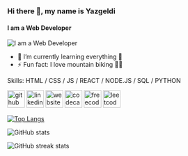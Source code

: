 ### Hi there 👋, my name is Yazgeldi
#### I am a Web Developer
![I am a Web Developer](https://mk0internetcrea180hv.kinstacdn.com/wp-content/uploads/2015/04/banner-web-development.png)

- 🌱 I’m currently learning everything 🤣
- ⚡ Fun fact: I love mountain biking 🚵‍♀

Skills:  HTML / CSS / JS / REACT / NODE.JS / SQL / PYTHON



[<img src='https://cdn.jsdelivr.net/npm/simple-icons@3.0.1/icons/github.svg' alt='github' height='40'>](https://github.com/yazgeldigithub)  [<img src='https://cdn.jsdelivr.net/npm/simple-icons@3.0.1/icons/linkedin.svg' alt='linkedin' height='40'>](https://www.linkedin.com/in/yazgeldi-hojayev-733348208/)  [<img src='https://cdn.jsdelivr.net/npm/simple-icons@3.0.1/icons/icloud.svg' alt='website' height='40'>](https://yazgeldi-hojayev.com/)  [<img src='https://cdn.jsdelivr.net/npm/simple-icons@3.0.1/icons/codecademy.svg' alt='codecademy' height='40'>](https://www.codecademy.com/profiles/yazgeldi)  [<img src='https://cdn.jsdelivr.net/npm/simple-icons@3.0.1/icons/freecodecamp.svg' alt='freecodecamp' height='40'>](https://www.freecodecamp.org/devsterking)  [<img src='https://cdn.jsdelivr.net/npm/simple-icons@3.0.1/icons/leetcode.svg' alt='leetcode' height='40'>](https://leetcode.com/yazgeldi)  

[![Top Langs](https://github-readme-stats.vercel.app/api/top-langs/?username=yazgeldigithub)](https://github.com/anuraghazra/github-readme-stats)

![GitHub stats](https://github-readme-stats.vercel.app/api?username=yazgeldigithub&show_icons=true)  

![GitHub streak stats](https://github-readme-streak-stats.herokuapp.com/?user=yazgeldigithub)  

